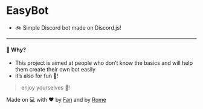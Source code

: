 # EasyBot

- 🚲 Simple Discord bot made on Discord.js!
---

#### 🌌 Why? 

- This project is aimed at people who don’t know the basics and will help them create their own bot easily
- it’s also for fun 🥳!



> enjoy yourselves 🎈!


 Made on 💻 with ❤️ by [Fan](https://discord.com/users/524615583447384064) and by [Rome](https://discord.com/users/709481084286533773)
